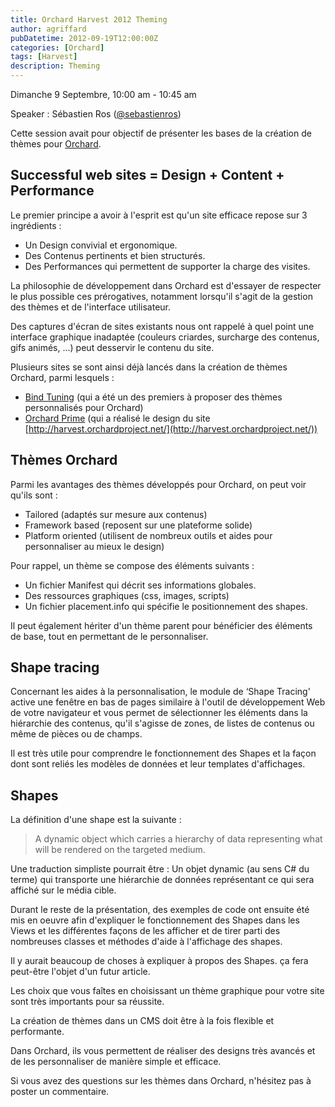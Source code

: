 ```yaml
---
title: Orchard Harvest 2012 Theming
author: agriffard
pubDatetime: 2012-09-19T12:00:00Z
categories: [Orchard]
tags: [Harvest]
description: Theming
---
```


Dimanche 9 Septembre, 10:00 am - 10:45 am

Speaker : Sébastien Ros ([@sebastienros](https://twitter.com/sebastienros))

Cette session avait pour objectif de présenter les bases de la création de thèmes pour [Orchard](http://orchardproject.fr/).

## Successful web sites = Design + Content + Performance

Le premier principe a avoir à l'esprit est qu'un site efficace repose sur 3 ingrédients :

- Un Design convivial et ergonomique.
- Des Contenus pertinents et bien structurés.
- Des Performances qui permettent de supporter la charge des visites.

La philosophie de développement dans Orchard est d'essayer de respecter le plus possible ces prérogatives, notamment lorsqu'il s'agit de la gestion des thèmes et de l'interface utilisateur.

Des captures d'écran de sites existants nous ont rappelé à quel point une interface graphique inadaptée (couleurs criardes, surcharge des contenus, gifs animés, …) peut desservir le contenu du site.

Plusieurs sites se sont ainsi déjà lancés dans la création de thèmes Orchard, parmi lesquels :

- [Bind Tuning](http://tuning.bind.pt/Orchard-Themes.aspx) (qui a été un des premiers à proposer des thèmes personnalisés pour Orchard)
- [Orchard Prime](http://www.orchardprime.com/) (qui a réalisé le design du site [http://harvest.orchardproject.net/](http://harvest.orchardproject.net/))

## Thèmes Orchard

Parmi les avantages des thèmes développés pour Orchard, on peut voir qu'ils sont :

- Tailored (adaptés sur mesure aux contenus)
- Framework based (reposent sur une plateforme solide)
- Platform oriented (utilisent de nombreux outils et aides pour personnaliser au mieux le design)

Pour rappel, un thème se compose des éléments suivants :

- Un fichier Manifest qui décrit ses informations globales.
- Des ressources graphiques (css, images, scripts)
- Un fichier placement.info qui spécifie le positionnement des shapes.

Il peut également hériter d'un thème parent pour bénéficier des éléments de base, tout en permettant de le personnaliser.

## Shape tracing

Concernant les aides à la personnalisation, le module de ‘Shape Tracing' active une fenêtre en bas de pages similaire à l'outil de développement Web de votre navigateur et vous permet de sélectionner les éléments dans la hiérarchie des contenus, qu'il s'agisse de zones, de listes de contenus ou même de pièces ou de champs.

Il est très utile pour comprendre le fonctionnement des Shapes et la façon dont sont reliés les modèles de données et leur templates d'affichages.

## Shapes

La définition d'une shape est la suivante :

> A dynamic object which carries a hierarchy of data representing what will be rendered on the targeted medium.

Une traduction simpliste pourrait être : Un objet dynamic (au sens C# du terme) qui transporte une hiérarchie de données représentant ce qui sera affiché sur le média cible.

Durant le reste de la présentation, des exemples de code ont ensuite été mis en oeuvre afin d'expliquer le fonctionnement des Shapes dans les Views et les différentes façons de les afficher et de tirer parti des nombreuses classes et méthodes d'aide à l'affichage des shapes.

Il y aurait beaucoup de choses à expliquer à propos des Shapes. ça fera peut-être l'objet d'un futur article.

Les choix que vous faîtes en choisissant un thème graphique pour votre site sont très importants pour sa réussite.

La création de thèmes dans un CMS doit être à la fois flexible et performante.

Dans Orchard, ils vous permettent de réaliser des designs très avancés et de les personnaliser de manière simple et efficace.

Si vous avez des questions sur les thèmes dans Orchard, n'hésitez pas à poster un commentaire.

